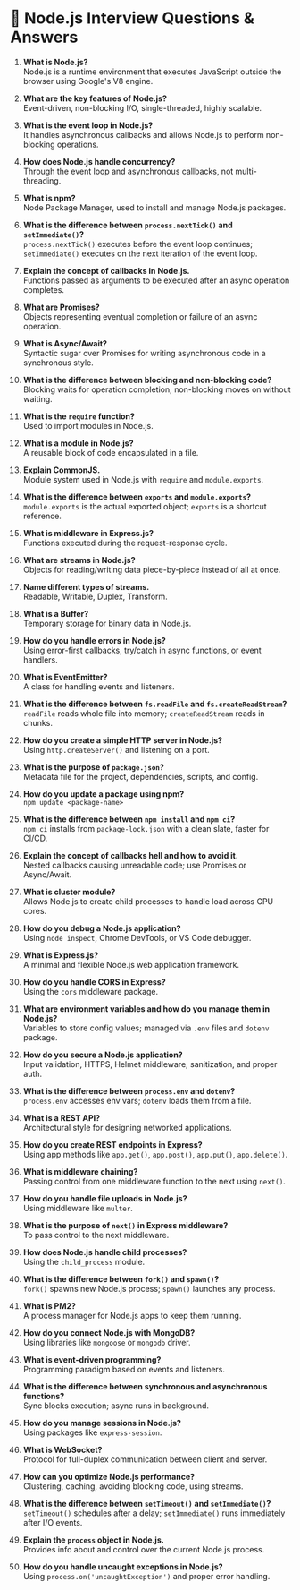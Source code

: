 # 🧪 Node.js Interview Questions & Answers

1. **What is Node.js?**  
   Node.js is a runtime environment that executes JavaScript outside the browser using Google's V8 engine.

2. **What are the key features of Node.js?**  
   Event-driven, non-blocking I/O, single-threaded, highly scalable.

3. **What is the event loop in Node.js?**  
   It handles asynchronous callbacks and allows Node.js to perform non-blocking operations.

4. **How does Node.js handle concurrency?**  
   Through the event loop and asynchronous callbacks, not multi-threading.

5. **What is npm?**  
   Node Package Manager, used to install and manage Node.js packages.

6. **What is the difference between `process.nextTick()` and `setImmediate()`?**  
   `process.nextTick()` executes before the event loop continues; `setImmediate()` executes on the next iteration of the event loop.

7. **Explain the concept of callbacks in Node.js.**  
   Functions passed as arguments to be executed after an async operation completes.

8. **What are Promises?**  
   Objects representing eventual completion or failure of an async operation.

9. **What is Async/Await?**  
   Syntactic sugar over Promises for writing asynchronous code in a synchronous style.

10. **What is the difference between blocking and non-blocking code?**  
    Blocking waits for operation completion; non-blocking moves on without waiting.

11. **What is the `require` function?**  
    Used to import modules in Node.js.

12. **What is a module in Node.js?**  
    A reusable block of code encapsulated in a file.

13. **Explain CommonJS.**  
    Module system used in Node.js with `require` and `module.exports`.

14. **What is the difference between `exports` and `module.exports`?**  
    `module.exports` is the actual exported object; `exports` is a shortcut reference.

15. **What is middleware in Express.js?**  
    Functions executed during the request-response cycle.

16. **What are streams in Node.js?**  
    Objects for reading/writing data piece-by-piece instead of all at once.

17. **Name different types of streams.**  
    Readable, Writable, Duplex, Transform.

18. **What is a Buffer?**  
    Temporary storage for binary data in Node.js.

19. **How do you handle errors in Node.js?**  
    Using error-first callbacks, try/catch in async functions, or event handlers.

20. **What is EventEmitter?**  
    A class for handling events and listeners.

21. **What is the difference between `fs.readFile` and `fs.createReadStream`?**  
    `readFile` reads whole file into memory; `createReadStream` reads in chunks.

22. **How do you create a simple HTTP server in Node.js?**  
    Using `http.createServer()` and listening on a port.

23. **What is the purpose of `package.json`?**  
    Metadata file for the project, dependencies, scripts, and config.

24. **How do you update a package using npm?**  
    `npm update <package-name>`

25. **What is the difference between `npm install` and `npm ci`?**  
    `npm ci` installs from `package-lock.json` with a clean slate, faster for CI/CD.

26. **Explain the concept of callbacks hell and how to avoid it.**  
    Nested callbacks causing unreadable code; use Promises or Async/Await.

27. **What is cluster module?**  
    Allows Node.js to create child processes to handle load across CPU cores.

28. **How do you debug a Node.js application?**  
    Using `node inspect`, Chrome DevTools, or VS Code debugger.

29. **What is Express.js?**  
    A minimal and flexible Node.js web application framework.

30. **How do you handle CORS in Express?**  
    Using the `cors` middleware package.

31. **What are environment variables and how do you manage them in Node.js?**  
    Variables to store config values; managed via `.env` files and `dotenv` package.

32. **How do you secure a Node.js application?**  
    Input validation, HTTPS, Helmet middleware, sanitization, and proper auth.

33. **What is the difference between `process.env` and `dotenv`?**  
    `process.env` accesses env vars; `dotenv` loads them from a file.

34. **What is a REST API?**  
    Architectural style for designing networked applications.

35. **How do you create REST endpoints in Express?**  
    Using app methods like `app.get()`, `app.post()`, `app.put()`, `app.delete()`.

36. **What is middleware chaining?**  
    Passing control from one middleware function to the next using `next()`.

37. **How do you handle file uploads in Node.js?**  
    Using middleware like `multer`.

38. **What is the purpose of `next()` in Express middleware?**  
    To pass control to the next middleware.

39. **How does Node.js handle child processes?**  
    Using the `child_process` module.

40. **What is the difference between `fork()` and `spawn()`?**  
    `fork()` spawns new Node.js process; `spawn()` launches any process.

41. **What is PM2?**  
    A process manager for Node.js apps to keep them running.

42. **How do you connect Node.js with MongoDB?**  
    Using libraries like `mongoose` or `mongodb` driver.

43. **What is event-driven programming?**  
    Programming paradigm based on events and listeners.

44. **What is the difference between synchronous and asynchronous functions?**  
    Sync blocks execution; async runs in background.

45. **How do you manage sessions in Node.js?**  
    Using packages like `express-session`.

46. **What is WebSocket?**  
    Protocol for full-duplex communication between client and server.

47. **How can you optimize Node.js performance?**  
    Clustering, caching, avoiding blocking code, using streams.

48. **What is the difference between `setTimeout()` and `setImmediate()`?**  
    `setTimeout()` schedules after a delay; `setImmediate()` runs immediately after I/O events.

49. **Explain the `process` object in Node.js.**  
    Provides info about and control over the current Node.js process.

50. **How do you handle uncaught exceptions in Node.js?**  
    Using `process.on('uncaughtException')` and proper error handling.
